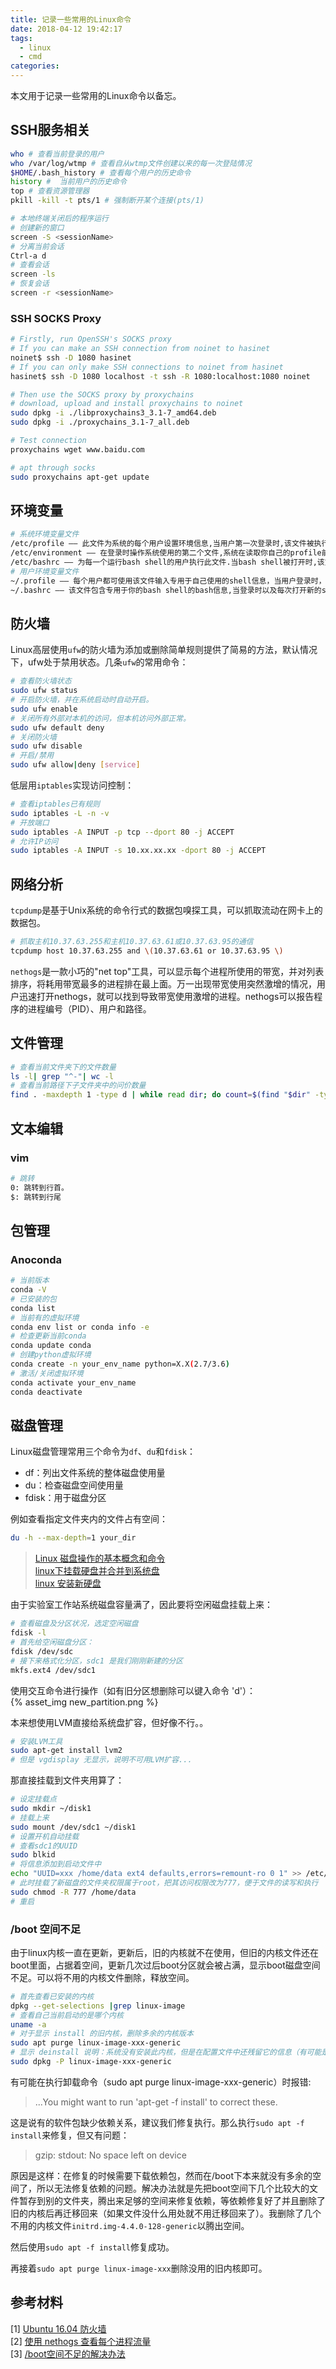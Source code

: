 ```yaml
---
title: 记录一些常用的Linux命令
date: 2018-04-12 19:42:17
tags:
  - linux
  - cmd
categories:
---
```

本文用于记录一些常用的Linux命令以备忘。

<!--More-->

## SSH服务相关
```sh
who # 查看当前登录的用户
who /var/log/wtmp # 查看自从wtmp文件创建以来的每一次登陆情况 
$HOME/.bash_history # 查看每个用户的历史命令
history #  当前用户的历史命令
top # 查看资源管理器
pkill -kill -t pts/1 # 强制断开某个连接(pts/1)

# 本地终端关闭后的程序运行
# 创建新的窗口
screen -S <sessionName>
# 分离当前会话
Ctrl-a d
# 查看会话
screen -ls
# 恢复会话
screen -r <sessionName>
```
### SSH SOCKS Proxy
```sh
# Firstly, run OpenSSH's SOCKS proxy
# If you can make an SSH connection from noinet to hasinet
noinet$ ssh -D 1080 hasinet
# If you can only make SSH connections to noinet from hasinet
hasinet$ ssh -D 1080 localhost -t ssh -R 1080:localhost:1080 noinet

# Then use the SOCKS proxy by proxychains
# download, upload and install proxychains to noinet
sudo dpkg -i ./libproxychains3_3.1-7_amd64.deb
sudo dpkg -i ./proxychains_3.1-7_all.deb

# Test connection
proxychains wget www.baidu.com

# apt through socks
sudo proxychains apt-get update
```

## 环境变量
```sh
# 系统环境变量文件
/etc/profile —— 此文件为系统的每个用户设置环境信息,当用户第一次登录时,该文件被执行.并从/etc/profile.d目录的配置文件中搜集shell的设置；
/etc/environment —— 在登录时操作系统使用的第二个文件,系统在读取你自己的profile前,设置环境文件的环境变量；
/etc/bashrc —— 为每一个运行bash shell的用户执行此文件.当bash shell被打开时,该文件被读取；
# 用户环境变量文件
~/.profile —— 每个用户都可使用该文件输入专用于自己使用的shell信息，当用户登录时，该文件仅仅执行一次！默认情况下,它设置一些环境变量,执行用户的.bashrc文件；
~/.bashrc —— 该文件包含专用于你的bash shell的bash信息,当登录时以及每次打开新的shell时,该文件被读取；
```

## 防火墙
Linux高层使用`ufw`的防火墙为添加或删除简单规则提供了简易的方法，默认情况下，ufw处于禁用状态。几条`ufw`的常用命令：

```sh
# 查看防火墙状态
sudo ufw status
# 开启防火墙，并在系统启动时自动开启。
sudo ufw enable
# 关闭所有外部对本机的访问，但本机访问外部正常。
sudo ufw default deny
# 关闭防火墙
sudo ufw disable
# 开启/禁用
sudo ufw allow|deny [service]
```

低层用`iptables`实现访问控制：

```sh
# 查看iptables已有规则
sudo iptables -L -n -v
# 开放端口
sudo iptables -A INPUT -p tcp --dport 80 -j ACCEPT
# 允许IP访问
sudo iptables -A INPUT -s 10.xx.xx.xx -dport 80 -j ACCEPT 
```

## 网络分析
`tcpdump`是基于Unix系统的命令行式的数据包嗅探工具，可以抓取流动在网卡上的数据包。

```sh
# 抓取主机10.37.63.255和主机10.37.63.61或10.37.63.95的通信
tcpdump host 10.37.63.255 and \(10.37.63.61 or 10.37.63.95 \)
```

`nethogs`是一款小巧的"net top"工具，可以显示每个进程所使用的带宽，并对列表排序，将耗用带宽最多的进程排在最上面。万一出现带宽使用突然激增的情况，用户迅速打开nethogs，就可以找到导致带宽使用激增的进程。nethogs可以报告程序的进程编号（PID）、用户和路径。

## 文件管理

```sh
# 查看当前文件夹下的文件数量
ls -l| grep "^-"| wc -l
# 查看当前路径下子文件夹中的问价数量
find . -maxdepth 1 -type d | while read dir; do count=$(find "$dir" -type f | wc -l); echo "$dir : $count"; done

```

## 文本编辑
### vim

```sh
# 跳转
0: 跳转到行首。
$: 跳转到行尾
```

## 包管理
### Anoconda

```sh
# 当前版本
conda -V
# 已安装的包
conda list
# 当前有的虚拟环境
conda env list or conda info -e 
# 检查更新当前conda
conda update conda 
# 创建python虚拟环境
conda create -n your_env_name python=X.X(2.7/3.6)
# 激活/关闭虚拟环境
conda activate your_env_name
conda deactivate
```

## 磁盘管理
Linux磁盘管理常用三个命令为`df`、`du`和`fdisk`：

* df：列出文件系统的整体磁盘使用量
* du：检查磁盘空间使用量
* fdisk：用于磁盘分区

例如查看指定文件夹内的文件占有空间：

```sh
du -h --max-depth=1 your_dir
```

> [Linux 磁盘操作的基本概念和命令](http://ohmystack.com/articles/LVM-basic)  
> [linux下挂载硬盘并合并到系统盘](https://www.jianshu.com/p/e6a53b53d585)  
> [linux 安装新硬盘](http://wiki.ubuntu.org.cn/%E5%AE%89%E8%A3%85%E6%96%B0%E7%A1%AC%E7%9B%98)


由于实验室工作站系统磁盘容量满了，因此要将空闲磁盘挂载上来：

```sh
# 查看磁盘及分区状况，选定空闲磁盘
fdisk -l
# 首先给空闲磁盘分区：
fdisk /dev/sdc
# 接下来格式化分区，sdc1 是我们刚刚新建的分区
mkfs.ext4 /dev/sdc1
```
使用交互命令进行操作（如有旧分区想删除可以键入命令 'd'）：  
{% asset_img new_partition.png %}

本来想使用LVM直接给系统盘扩容，但好像不行。。

```sh
# 安装LVM工具
sudo apt-get install lvm2
# 但是 vgdisplay 无显示，说明不可用LVM扩容... 
```
那直接挂载到文件夹用算了：

```sh
# 设定挂载点
sudo mkdir ~/disk1
# 挂载上来
sudo mount /dev/sdc1 ~/disk1
# 设置开机自动挂载
# 查看sdc1的UUID
sudo blkid
# 将信息添加到启动文件中
echo "UUID=xxx /home/data ext4 defaults,errors=remount-ro 0 1" >> /etc/fstab
# 此时挂载了新磁盘的文件夹权限属于root，把其访问权限改为777，便于文件的读写和执行
sudo chmod -R 777 /home/data
# 重启
```

### /boot 空间不足
由于linux内核一直在更新，更新后，旧的内核就不在使用，但旧的内核文件还在boot里面，占据着空间，更新几次过后boot分区就会被占满，显示boot磁盘空间不足。可以将不用的内核文件删除，释放空间。

```sh
# 首先查看已安装的内核
dpkg --get-selections |grep linux-image
# 查看自己当前启动的是哪个内核
uname -a
# 对于显示 install 的旧内核，删除多余的内核版本
sudo apt purge linux-image-xxx-generic
# 显示 deinstall 说明：系统没有安装此内核，但是在配置文件中还残留它的信息（有可能是以前卸载的时候不彻底）
sudo dpkg -P linux-image-xxx-generic
```
有可能在执行卸载命令（sudo apt purge linux-image-xxx-generic）时报错:
> ...You might want to run 'apt-get -f install' to correct these.

这是说有的软件包缺少依赖关系，建议我们修复执行。那么执行`sudo apt -f install`来修复，但又有问题：
> gzip: stdout: No space left on device
 
原因是这样：在修复的时候需要下载依赖包，然而在/boot下本来就没有多余的空间了，所以无法修复依赖的问题。解决办法就是先把boot空间下几个比较大的文件暂存到别的文件夹，腾出来足够的空间来修复依赖，等依赖修复好了并且删除了旧的内核后再迁移回来（如果文件没什么用处就不用迁移回来了）。我删除了几个不用的内核文件`initrd.img-4.4.0-128-generic`以腾出空间。

然后使用`sudo apt -f install`修复成功。

再接着`sudo apt purge linux-image-xxx`删除没用的旧内核即可。

## 参考材料
[1] [Ubuntu 16.04 防火墙](https://help.ubuntu.com/lts/serverguide/firewall.html)   
[2] [使用 nethogs 查看每个进程流量 ](http://einverne.github.io/post/2017/07/use-nethogs-to-check-network-traffic-per-process.html)  
[3] [/boot空间不足的解决办法](https://blog.csdn.net/qq_27818541/article/details/72675954)